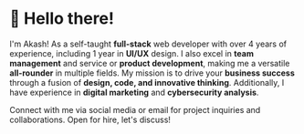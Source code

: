 # 👋 Hello there!

I'm Akash! As a self-taught **full-stack** web developer with over 4 years of experience, including 1 year in **UI/UX** design. I also excel in **team management** and service or **product development**, making me a versatile **all-rounder** in multiple fields. My mission is to drive your **business success** through a fusion of **design, code, and innovative thinking**. Additionally, I have experience in **digital marketing** and **cybersecurity analysis**.
 
Connect with me via social media or email for project inquiries and collaborations. Open for hire, let's discuss!
